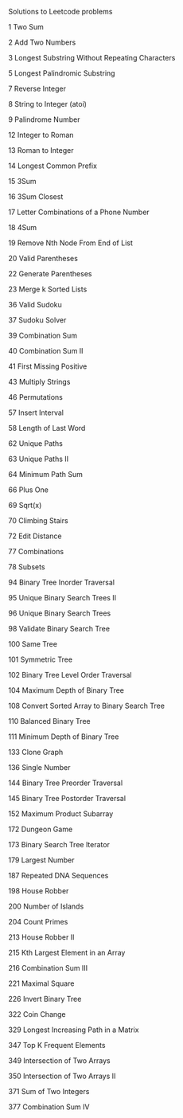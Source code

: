 Solutions to Leetcode problems

1   Two Sum

2   Add Two Numbers

3   Longest Substring Without Repeating Characters  

5   Longest Palindromic Substring

7   Reverse Integer

8   String to Integer (atoi)  

9   Palindrome Number

12  Integer to Roman

13  Roman to Integer

14  Longest Common Prefix

15  3Sum

16  3Sum Closest  

17  Letter Combinations of a Phone Number

18  4Sum

19  Remove Nth Node From End of List  

20  Valid Parentheses

22  Generate Parentheses

23  Merge k Sorted Lists

36  Valid Sudoku

37  Sudoku Solver

39  Combination Sum

40  Combination Sum II

41  First Missing Positive

43  Multiply Strings

46  Permutations

57  Insert Interval 

58  Length of Last Word 

62  Unique Paths

63  Unique Paths II

64  Minimum Path Sum

66  Plus One

69  Sqrt(x)

70  Climbing Stairs

72  Edit Distance

77  Combinations

78  Subsets

94 Binary Tree Inorder Traversal

95  Unique Binary Search Trees II

96  Unique Binary Search Trees

98  Validate Binary Search Tree

100 Same Tree

101 Symmetric Tree

102 Binary Tree Level Order Traversal  

104 Maximum Depth of Binary Tree

108 Convert Sorted Array to Binary Search Tree

110 Balanced Binary Tree

111 Minimum Depth of Binary Tree 

133 Clone Graph

136 Single Number

144 Binary Tree Preorder Traversal  

145 Binary Tree Postorder Traversal  

152 Maximum Product Subarray

172 Dungeon Game

173 Binary Search Tree Iterator

179 Largest Number

187 Repeated DNA Sequences

198 House Robber

200 Number of Islands  

204 Count Primes

213 House Robber II

215 Kth Largest Element in an Array 

216 Combination Sum III

221 Maximal Square

226 Invert Binary Tree

322 Coin Change

329 Longest Increasing Path in a Matrix

347 Top K Frequent Elements

349 Intersection of Two Arrays

350 Intersection of Two Arrays II

371 Sum of Two Integers

377 Combination Sum IV